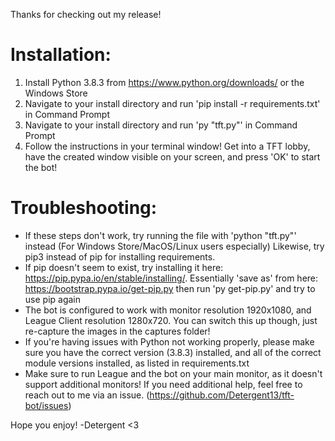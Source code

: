 Thanks for checking out my release!

# Installation:

1. Install Python 3.8.3 from https://www.python.org/downloads/ or the Windows Store
2. Navigate to your install directory and run 'pip install -r requirements.txt' in Command Prompt
3. Navigate to your install directory and run 'py "tft.py"' in Command Prompt
4. Follow the instructions in your terminal window! Get into a TFT lobby, have the created window visible on your screen, and press 'OK' to start the bot!

# Troubleshooting:

* If these steps don't work, try running the file with 'python "tft.py"' instead (For Windows Store/MacOS/Linux users especially) Likewise, try pip3 instead of pip for installing requirements.
* If pip doesn't seem to exist, try installing it here: https://pip.pypa.io/en/stable/installing/. Essentially 'save as' from here: https://bootstrap.pypa.io/get-pip.py then run 'py get-pip.py' and try to use pip again
* The bot is configured to work with monitor resolution 1920x1080, and League Client resolution 1280x720. You can switch this up though, just re-capture the images in the captures folder!
* If you're having issues with Python not working properly, please make sure you have the correct version (3.8.3) installed, and all of the correct module versions installed, as listed in requirements.txt
* Make sure to run League and the bot on your main monitor, as it doesn't support additional monitors!
If you need additional help, feel free to reach out to me via an issue. (https://github.com/Detergent13/tft-bot/issues)

Hope you enjoy!
-Detergent <3

